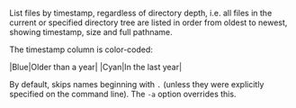 List files by timestamp, regardless of directory depth, i.e. all files in the current or specified directory tree are listed in order from oldest to newest, showing timestamp, size and full pathname.

The timestamp column is color-coded:

|Blue|Older than a year|
|Cyan|In the last year|

By default, skips names beginning with `.` (unless they were explicitly specified on the command line). The `-a` option overrides this.
